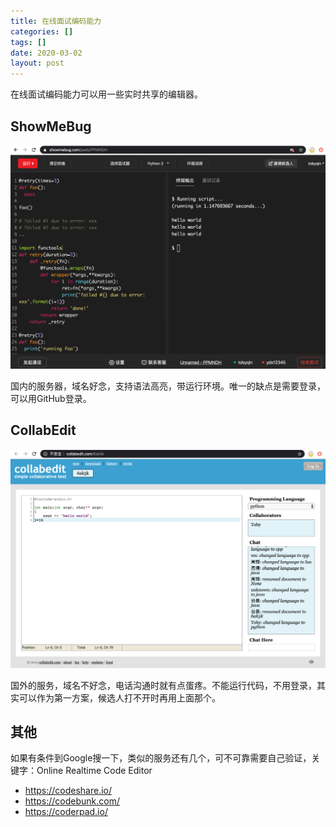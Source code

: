 ```yaml
---
title: 在线面试编码能力
categories: []
tags: []
date: 2020-03-02
layout: post
---
```

在线面试编码能力可以用一些实时共享的编辑器。

<!-- more -->

## ShowMeBug

![image-20200302201514635](images/image-20200302201514635.png)

国内的服务器，域名好念，支持语法高亮，带运行环境。唯一的缺点是需要登录，可以用GitHub登录。

## CollabEdit

![image-20200302201735236](images/image-20200302201735236.png)

国外的服务，域名不好念，电话沟通时就有点蛋疼。不能运行代码，不用登录，其实可以作为第一方案，候选人打不开时再用上面那个。

## 其他

如果有条件到Google搜一下，类似的服务还有几个，可不可靠需要自己验证，关键字：Online Realtime Code Editor

- https://codeshare.io/
- https://codebunk.com/
- https://coderpad.io/


